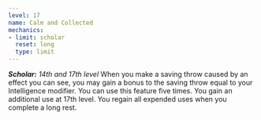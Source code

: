 ```yaml
---
level: 17
name: Calm and Collected
mechanics:
- limit: scholar
  reset: long
  type: limit
---
```

_**Scholar:** 14th and 17th level_
When you make a saving throw caused by an effect you can see, you may gain a bonus to the saving throw equal to your Intelligence modifier. 
You can use this feature five times. You gain an additional use at 17th level. You regain all expended uses when you complete a long rest.